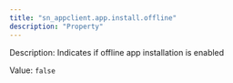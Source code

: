 ```yaml
---
title: "sn_appclient.app.install.offline"
description: "Property"
---
```


Description: Indicates if offline app installation is enabled

Value: `false`